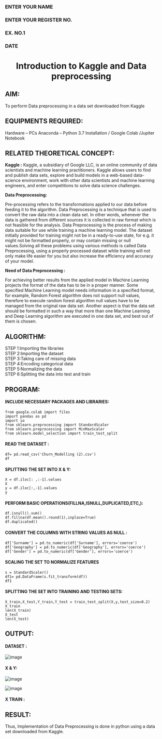 <H3>ENTER YOUR NAME</H3>
<H3>ENTER YOUR REGISTER NO.</H3>
<H3>EX. NO.1</H3>
<H3>DATE</H3>
<H1 ALIGN =CENTER> Introduction to Kaggle and Data preprocessing</H1>

## AIM:

To perform Data preprocessing in a data set downloaded from Kaggle

## EQUIPMENTS REQUIRED:
Hardware – PCs
Anaconda – Python 3.7 Installation / Google Colab /Jupiter Notebook

## RELATED THEORETICAL CONCEPT:

**Kaggle :**
Kaggle, a subsidiary of Google LLC, is an online community of data scientists and machine learning practitioners. Kaggle allows users to find and publish data sets, explore and build models in a web-based data-science environment, work with other data scientists and machine learning engineers, and enter competitions to solve data science challenges.

**Data Preprocessing:**

Pre-processing refers to the transformations applied to our data before feeding it to the algorithm. Data Preprocessing is a technique that is used to convert the raw data into a clean data set. In other words, whenever the data is gathered from different sources it is collected in raw format which is not feasible for the analysis.
Data Preprocessing is the process of making data suitable for use while training a machine learning model. The dataset initially provided for training might not be in a ready-to-use state, for e.g. it might not be formatted properly, or may contain missing or null values.Solving all these problems using various methods is called Data Preprocessing, using a properly processed dataset while training will not only make life easier for you but also increase the efficiency and accuracy of your model.

**Need of Data Preprocessing :**

For achieving better results from the applied model in Machine Learning projects the format of the data has to be in a proper manner. Some specified Machine Learning model needs information in a specified format, for example, Random Forest algorithm does not support null values, therefore to execute random forest algorithm null values have to be managed from the original raw data set.
Another aspect is that the data set should be formatted in such a way that more than one Machine Learning and Deep Learning algorithm are executed in one data set, and best out of them is chosen.


## ALGORITHM:
STEP 1:Importing the libraries<BR>
STEP 2:Importing the dataset<BR>
STEP 3:Taking care of missing data<BR>
STEP 4:Encoding categorical data<BR>
STEP 5:Normalizing the data<BR>
STEP 6:Splitting the data into test and train<BR>

##  PROGRAM:
#### INCLUDE NECESSARY PACKAGES AND LIBRARIES:
```
from google.colab import files
import pandas as pd
import io
from sklearn.preprocessing import StandardScaler
from sklearn.preprocessing import MinMaxScaler
from sklearn.model_selection import train_test_split
```
#### READ THE DATASET :
```
df= pd.read_csv('Churn_Modelling (2).csv')
df
```
#### SPLITTING THE SET INTO X & Y:
```
X = df.iloc[: ,:-1].values
X
y = df.iloc[:,-1].values
y
```
#### PERFORM BASIC OPERATIONS(FILLNA,ISNULL,DUPLICATED,ETC,):
```
df.isnull().sum()
df.fillna(df.mean().round(1),inplace=True)
df.duplicated()
```
#### CONVERT THE COLUMNS WITH STRING VALUES AS NULL :
```
df['Surname'] = pd.to_numeric(df['Surname'], errors='coerce')
df['Geography'] = pd.to_numeric(df['Geography'], errors='coerce')
df['Gender'] = pd.to_numeric(df['Gender'], errors='coerce')
```
#### SCALING THE SET TO NORMALIZE FEATURES
```
s = StandardScaler()
df1= pd.DataFrame(s.fit_transform(df))
df1
```
#### SPLITTING THE SET INTO TRAINING AND TESTING SETS:
```
X_train,X_test,Y_train,Y_test = train_test_split(X,y,test_size=0.2)
X_train
len(X_train)
X_test
len(X_test)
```
## OUTPUT:
#### DATASET :
![image](https://github.com/VIJAYKUMAR22007124/Ex-1-NN/assets/119657657/aeeaeca6-29d9-4edf-973a-95b9b86c5fd6)
#### X & Y:
![image](https://github.com/VIJAYKUMAR22007124/Ex-1-NN/assets/119657657/4996be21-499c-464b-bf9a-190b5c9aaf4a)

![image](https://github.com/VIJAYKUMAR22007124/Ex-1-NN/assets/119657657/ee1c86d5-8367-44d7-b316-1b855b3a8bb8)

#### X TRAIN :


## RESULT:
Thus, Implementation of Data Preprocessing is done in python  using a data set downloaded from Kaggle.


